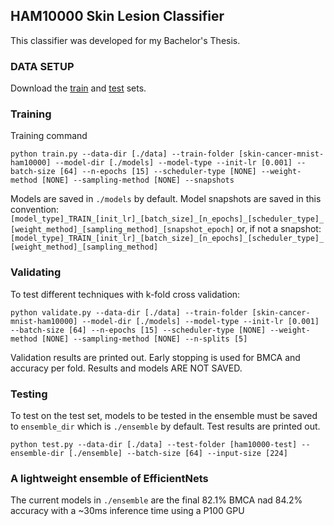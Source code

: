 ## HAM10000 Skin Lesion Classifier
This classifier was developed for my Bachelor's Thesis. 

### DATA SETUP
Download the [train](https://www.kaggle.com/datasets/kmader/skin-cancer-mnist-ham10000) and [test](https://kaggle.com/datasets/991ec8f5e527dd9009c8e524b5572622f02cf0d605365cab2fa424d2256bddcf) sets.
 
### Training
Training command
```
python train.py --data-dir [./data] --train-folder [skin-cancer-mnist-ham10000] --model-dir [./models] --model-type --init-lr [0.001] --batch-size [64] --n-epochs [15] --scheduler-type [NONE] --weight-method [NONE] --sampling-method [NONE] --snapshots
```
Models are saved in `./models` by default.
Model snapshots are saved in this convention: 
`[model_type]_TRAIN_[init_lr]_[batch_size]_[n_epochs]_[scheduler_type]_[weight_method]_[sampling_method]_[snapshot_epoch]`
or, if not a snapshot:
`[model_type]_TRAIN_[init_lr]_[batch_size]_[n_epochs]_[scheduler_type]_[weight_method]_[sampling_method]`



### Validating
To test different techniques with k-fold cross validation:
```
python validate.py --data-dir [./data] --train-folder [skin-cancer-mnist-ham10000] --model-dir [./models] --model-type --init-lr [0.001] --batch-size [64] --n-epochs [15] --scheduler-type [NONE] --weight-method [NONE] --sampling-method [NONE] --n-splits [5]
```

Validation results are printed out. Early stopping is used for BMCA and accuracy per fold. Results and models ARE NOT SAVED.

### Testing
To test on the test set, models to be tested in the ensemble must be saved to `ensemble_dir` which is `./ensemble` by default.
Test results are printed out. 

```
python test.py --data-dir [./data] --test-folder [ham10000-test] --ensemble-dir [./ensemble] --batch-size [64] --input-size [224]
```

### A lightweight ensemble of EfficientNets

The current models in `./ensemble` are the final 82.1% BMCA nad 84.2% accuracy with a ~30ms inference time using a P100 GPU
